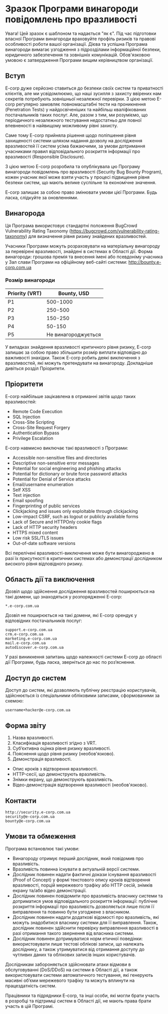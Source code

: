 # Зразок Програми винагороди повідомлень про вразливості

Увага! Цей зразок є шаблоном та надається "як є". Під час підготовки власної Програми винагороди враховуйте профіль ризиків та правові особливості роботи вашої організації. Дієва та успішна Програма винагороди вимагає узгодження з підрозділами інформаційної безпеки, юридичного забезпечення та зовнішніх комунікацій. Обов'язковою умовою є затвердження Програми вищим керівництвом організації.

## Вступ

E-corp дуже серйозно ставиться до безпеки своїх систем та приватності клієнтів, але ми усвідомлюємо, що наші зусилля з захисту ввірених нам секретів потребують зовнішньої незалежної перевірки. З цією метою E-corp регулярно замовляє повномасштабні тести на проникнення (Penetration Tests) у найдосвіченіших та найбільш кваліфікованих постачальників таких послуг. Але, разом з тим, ми розуміємо, що періодичного незалежного тестування недостатньо для повної впевненості в найвищому можливому рівні захисту.

Саме тому E-corp прийняла рішення щодо поліпшення рівня захищеності системи шляхом надання дозволу на дослідження вразливостей її систем усіма бажаючими, за умови дотримання учасниками правил відповідального розкриття інформації про вразливості (Responsible Disclosure).

З цією метою E-corp розробила та опублікувала цю Програму винагороди повідомлень про вразливості (Security Bug Bounty Program), кожен учасник якої може взяти участь у процесі підвищення рівня безпеки систем, що мають велике суспільне та економічне значення.

E-corp залишає за собою право змінювати умови цієї Програми. Будь ласка, слідкуйте за оновленнями.

## Винагорода

Ця Програма використовує стандартні положення BugCrowd Vulnerability Rating Taxonomy (https://bugcrowd.com/vulnerability-rating-taxonomy) для визначення рівня ризику знайдених вразливостей.

Учасники Програми можуть розраховувати на матеріальну винагороду за перевірені вразливості, знайдені в системах в Області дії. Форма винагороди: грошова премія та внесення імені або псевдоніму учасника у Зал слави Програми на офіційному веб-сайті системи: http://bounty.e-corp.com.ua

### Розмір винагороди

| Priority (VRT) | Bounty, USD |
| --- | --- |
| P1 | 500-1000 |
| P2 | 250-500 |
| P3 | 150-250 |
| P4 | 50-150 |
| P5 | Не винагороджується |

У випадках знайдення вразливості критичного рівня ризику, E-corp залишає за собою право збільшити розмір виплати відповідно до важливості знахідки. Також E-corp робить деякі виключення з вразливостей, які можуть претендувати на винагороду. Докладніше дивіться розділ Пріоритети.

## Пріоритети

E-corp найбільше зацікавлена в отриманні звітів щодо таких вразливостей:
- Remote Code Execution
- SQL Injection
- Cross-Site Scripting
- Cross-Site Request Forgery
- Authentication Bypass
- Privilege Escalation

E-corp навмисно виключає такі вразливості з Програми:
- Accessible non-sensitive files and directories
- Descriptive non-sensitive error messages 
- Potential for social engineering and phishing attacks
- Potential for dictionary or brute force password attacks
- Potential for Denial of Service attacks
- Email/username enumeration
- Self XSS
- Text injection
- Email spoofing
- Fingerprinting of public services
- Clickjacking and issues only exploitable through clickjacking
- Low-impact CSRF, such as logout or publicly available forms
- Lack of Secure and HTTPOnly cookie flags
- Lack of HTTP security headers
- HTTPS mixed content
- Low risk SSL/TLS issues
- Out-of-date software versions

Всі перелічені вразливості-виключення може бути винагороджено в разі їх присутності в критичних системах або демонстрації дослідником високого рівня відповідного ризику.

## Область дії та виключення

Дозвіл щодо здійснення дослідження вразливостей поширюється на такі домени, що знаходяться у розпорядженні E-corp:

```
*.e-corp.com.ua
```

Дозвіл не поширюється на такі домени, які E-corp орендує у відповідних постачальників послуг:

```
support.e-corp.com.ua
crm.e-corp.com.ua
marketing.e-corp.com.ua
mail.e-corp.com.ua
autodiscover.e-corp.com.ua
```

У разі виникнення запитань щодо належності системи E-corp до області дії Програми, будь ласка, зверніться до нас по роз’яснення.

## Доступ до систем

Доступ до систем, які дозволяють публічну реєстрацію користувачів, здійснюється із спеціальними обліковими записами, сформованими за схемою:

```
username+hacker@e-corp.com.ua
```

## Форма звіту

1.	Назва вразливості.
1.	Класифікація вразливості згідно з VRT.
1.	Суб’єктивна оцінка рівня ризику вразливості.
1.	Пояснення щодо рівня ризику (необов'язково).
1.	Демонстрація вразливості.
- Опис кроків з відтворення вразливості.
- HTTP-сесії, що демонструють вразливість.
- Знімки екрану, що демонструють вразливість.
- Відео-демонстрація відтворення вразливості (необов'язково).

## Контакти

```
http://security.e-corp.com.ua 
security@e-corp.com.ua
bounty@e-corp.com.ua  
```

## Умови та обмеження

Програма встановлює такі умови:
- Винагороду отримує перший дослідник, який повідомив про вразливість.
- Вразливість повинна існувати в актуальній версії системи.
- Дослідник повинен надати фактичні докази існування вразливості (Proof of Concept) у формі текстового опису кроків відтворення вразливості, порцій мережевого трафіку або HTTP сесій, знімків екрану та/або відео демонстрації.
- Дослідник повинен повідомити про вразливість власнику системи та дотриматися умов відповідального розкриття інформації: публічне розкриття інформації про вразливість дозволяється лише після її виправлення та повинно бути узгоджене з власником.
- Дослідник повинен надати додаткові відомості про вразливість, які можуть знадобитися власнику системи для її виправлення. Також, дослідник повинен здійснити перевірку виправлення вразливості в разі отримання такого звернення від власника системи.
- Дослідник повинен дотримуватися норм етичної поведінки: використовувати лише тестові облікові записи, що належать досліднику, а також утримуватися від отримання доступу до чутливих даних та облікових записів інших користувачів.

Дослідникам забороняється здійснювати атаки відмови в обслуговуванні (DoS/DDoS) на системи в Області дії, а також використовувати системи автоматичного тестування, які генерують масивні об’єми мережевого трафіку та можуть вплинути на працездатність систем.

Працівники та підрядники E-corp, та інші особи, які могли брати участь в розробці та підтримці систем в Області дії, не мають права брати участь в цій Програмі.
